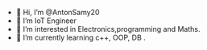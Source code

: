 - 👋 Hi, I’m @AntonSamy20
- 👋 I’m IoT Engineer
- 👀 I’m interested in Electronics,programming and Maths.
- 🌱 I’m currently learning c++, OOP, DB
.

<!---
AntonSamy20/AntonSamy20 is a ✨ special ✨ repository because its `README.md` (this file) appears on your GitHub profile.
You can click the Preview link to take a look at your changes.
--->
